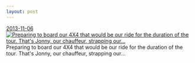 ```yaml
---
layout: post
---
```


<p>
  <time><a href="/136">2013-11-06</a></time>
  <a href="/136"><img src="{{ site.assets_url }}/136-640.jpg" srcset="{{ site.assets_url }}/136-1280.jpg 1280w, {{ site.assets_url }}/136-960.jpg 960w, {{ site.assets_url }}/136-640.jpg 640w, {{ site.assets_url }}/136-320.jpg 320w" sizes="(min-width: 700px) 50vw, calc(100vw - 2rem)" alt="Preparing to board our 4X4 that would be our ride for the duration of the tour. That's Jonny, our chauffeur, strapping our..." /></a>
  <span>Preparing to board our 4X4 that would be our ride for the duration of the tour. That's Jonny, our chauffeur, strapping our...</span>
</p>
